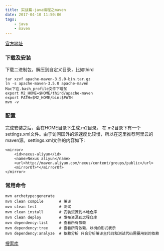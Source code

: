 ```yaml
---
title: 实战篇-java编程之maven
date: 2017-04-10 11:50:06
tags:
	- java
	- maven
---
```


[官方地址](http://maven.apache.org/)

### 下载及安装

下载二进制包，解压到自定义目录，比如third

```
tar xzvf apache-maven-3.5.0-bin.tar.gz
ln -s apache-maven-3.5.0 apache-maven
Mac下在.bash_profile文件下增加
export M2_HOME=$HOME/third/apache-maven
export PATH=$M2_HOME/bin:$PATH
mvn -v
```

### 配置
完成安装之后，会在HOME目录下生成.m2目录。
在.m2目录下有一个settings.xml文件。由于访问国外的源速度比较慢，所以在这里推荐阿里云的maven源。settings.xml文件的内容如下:

```
<mirror>
    <id>nexus-aliyun</id>
    <name>Nexus aliyun</name>
    <url>http://maven.aliyun.com/nexus/content/groups/public</url>
    <mirrorOf>*</mirrorOf>
</mirror> 
```

### 常用命令

```
mvn archetype:generate
mvn clean compile       # 编译
mvn clean test          # 测试
mvn clean install       # 安装资源到本地仓库
mvn clean deploy        # 发布资源到远程仓库
mvn dependency:list     # 查看所有依赖
mvn dependency:tree     # 查看所有依赖，以树的形式表示
mvn dependency:analyze  # 依赖分析 只会分析编译主代码和测试代码需要用到的依赖
```

[搜索库](http://mvnrepository.com/)